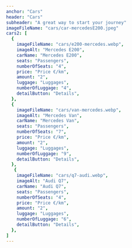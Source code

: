 ```yaml
---
anchor: "Cars"
header: "Cars"
subheader: "A great way to start your journey"
imageFileName: "cars/car-mercedesE200.jpeg"
cars2: [
  {
    imageFileName: "cars/e200-mercedes.webp",
    imageAlt: "Mercedes E200",
    carName: "Mercedes E200",
    seats: "Passengers",
    numberOfSeats: "4",
    price: "Price €/km",
    amount: "2",
    luggage: "Luggages",
    numberOfLuggage: "4",
    detailButton: "Details", 
  },
  {
    imageFileName: "cars/van-mercedes.webp",
    imageAlt: "Mercedes Van",
    carName: "Mercedes Van",
    seats: "Passengers",
    numberOfSeats: "7",
    price: "Price €/km",
    amount: "2",
    luggage: "Luggages",
    numberOfLuggage: "9",
    detailButton: "Details", 
  },
   {
    imageFileName: "cars/q7-audi.webp",
    imageAlt: "Audi Q7",
    carName: "Audi Q7",
    seats: "Passengers",
    numberOfSeats: "4",
    price: "Price €/km",
    amount: "2",
    luggage: "Luggages",
    numberOfLuggage: "6",
    detailButton: "Details", 
  },
]
---
```


